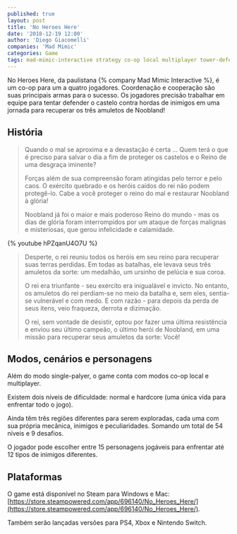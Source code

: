 ```yaml
---
published: true
layout: post
title: 'No Heroes Here'
date: '2018-12-19 12:00'
author: 'Diego Giacomelli'
companies: 'Mad Mimic'
categories: Game
tags: mad-mimic-interactive strategy co-op local multiplayer tower-defense pixel-graphics steam osx windows ps4 xbox switch
---
```

No Heroes Here, da paulistana {% company Mad Mimic Interactive %}, é um co-op para um a quatro jogadores. 
Coordenação e cooperação são suas principais armas para o sucesso.
Os jogadores precisão trabalhar em equipe para tentar defender o castelo contra hordas de inimigos em uma jornada para recuperar os três amuletos de Noobland!
									
## História						
> Quando o mal se aproxima e a devastação é certa ... Quem terá o que é preciso para salvar o dia a fim de proteger os castelos e o Reino de uma desgraça iminente?
>
> Forças além de sua compreensão foram atingidas pelo terror e pelo caos. O exército quebrado e os heróis caídos do rei não podem protegê-lo. Cabe a você proteger o reino do mal e restaurar Noobland à glória! 
>
> Noobland já foi o maior e mais poderoso Reino do mundo - mas os dias de glória foram interrompidos por um ataque de forças malignas e misteriosas, que gerou infelicidade e calamidade.

{% youtube hPZqanU4O7U %}

> Desperte, o rei reuniu todos os heróis em seu reino para recuperar suas terras perdidas. Em todas as batalhas, ele levava seus três amuletos da sorte: um medalhão, um ursinho de pelúcia e sua coroa. 
>
> O rei era triunfante - seu exército era inigualável e invicto. No entanto, os amuletos do rei perdiam-se no meio da batalha e, sem eles, sentia-se vulnerável e com medo. E com razão - para depois da perda de seus itens, veio fraqueza, derrota e dizimação. 
>
> O rei, sem vontade de desistir, optou por fazer uma última resistência e enviou seu último campeão, o último herói de Noobland, em uma missão para recuperar seus amuletos da sorte: Você! 


## Modos, cenários e personagens
Além do modo single-palyer, o game conta com modos co-op local e multiplayer.

Existem dois níveis de dificuldade: normal e hardcore (uma única vida para enfrentar todo o jogo).

Ainda têm três regiões diferentes para serem exploradas, cada uma com sua própria mecânica, inimigos e peculiaridades. Somando um total de 54 níveis e 9 desafios.

O jogador pode escolher entre 15 personagens jogáveis para enfrentar até 12 tipos de inimigos diferentes.

## Plataformas
O game está disponível no Steam para Windows e Mac: [https://store.steampowered.com/app/696140/No_Heroes_Here/](https://store.steampowered.com/app/696140/No_Heroes_Here/).

Também serão lançadas versões para PS4, Xbox e Nintendo Switch.